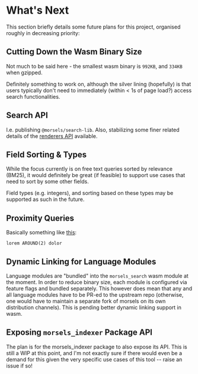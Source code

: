 # What's Next

This section briefly details some future plans for this project, organised roughly in decreasing priority:

## Cutting Down the Wasm Binary Size

Not much to be said here - the smallest wasm binary is `992KB`, and `334KB` when gzipped.

Definitely something to work on, although the silver lining (hopefully) is that users typically don't need to immediately (within < 1s of page load?) access search functionalities.

## Search API

I.e. publishing `@morsels/search-lib`. Also, stabilizing some finer related details of the [renderers API](./search_configuration_renderers.md) available.

## Field Sorting & Types

While the focus currently is on free text queries sorted by relevance (BM25), it would definitely be great (if feasible) to support use cases that need to sort by some other fields.

Field types (e.g. integers), and sorting based on these types may be supported as such in the future.

## Proximity Queries

Basically something like [this](https://www.guidingtech.com/16116/google-search-little-known-around-operator/):

```
lorem AROUND(2) dolor
```

## Dynamic Linking for Language Modules

Language modules are "bundled" into the `morsels_search` wasm module at the moment. In order to reduce binary size, each module is configured via feature flags and bundled separately. This however does mean that any and all language modules have to be PR-ed to the upstream repo (otherwise, one would have to maintain a separate fork of morsels on its own distribution channels). This is pending better dynamic linking support in wasm.

## Exposing `morsels_indexer` Package API

The plan is for the morsels_indexer package to also expose its API. This is still a WIP at this point, and I'm not exactly sure if there would even be a demand for this given the very specific use cases of this tool -- raise an issue if so!
